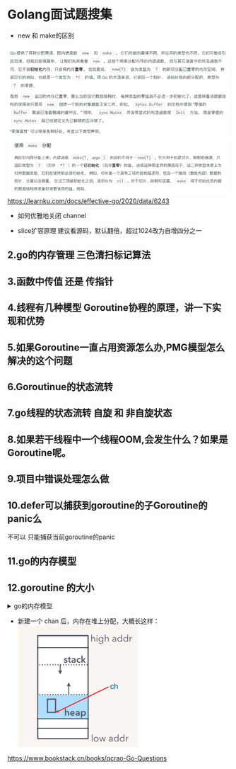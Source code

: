 # Golang面试题搜集

- new 和 make的区别
  
![img_1.png](img/img_1.png)
![img.png](img.png)
https://learnku.com/docs/effective-go/2020/data/6243

- 如何优雅地关闭 channel

- slice扩容原理
  建议看源码，默认翻倍，超过1024改为自增四分之一


## 2.go的内存管理 三色清扫标记算法

## 3.函数中传值 还是 传指针

## 4.线程有几种模型 Goroutine协程的原理，讲一下实现和优势

## 5.如果Goroutine一直占用资源怎么办,PMG模型怎么解决的这个问题

## 6.Goroutinue的状态流转

## 7.go线程的状态流转 自旋 和 非自旋状态

## 8.如果若干线程中一个线程OOM,会发生什么？如果是Goroutine呢。

## 9.项目中错误处理怎么做

## 10.defer可以捕获到goroutine的子Goroutine的panic么
不可以 只能捕获当前goroutine的panic
## 11.go的内存模型

## 12.goroutine 的大小

<details>

  <summary>go的内存模型</summary>

  https://golang.org/ref/mem 

  https://chai2010.cn/advanced-go-programming-book/ch1-basic/ch1-05-mem.html

https://chai2010.cn/advanced-go-programming-book/ch1-basic/ch1-05-mem.html

</details>



- 新建一个 chan 后，内存在堆上分配，大概长这样：
![img_1.png](img_1.png)

https://www.bookstack.cn/books/qcrao-Go-Questions
